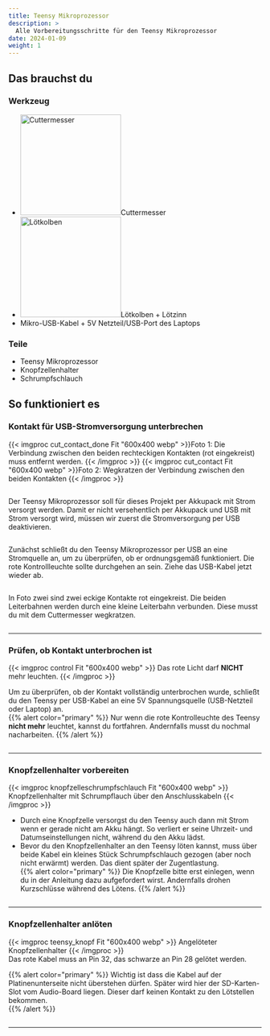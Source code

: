 ```yaml
---
title: Teensy Mikroprozessor
description: >
  Alle Vorbereitungsschritte für den Teensy Mikroprozessor 
date: 2024-01-09
weight: 1
---
```

## Das brauchst du

<div class="row">
    <div class="col-md-6">
       <h3>Werkzeug</h3>
       <ul>
       <li><img src="/icons/cutter.webp" alt="Cuttermesser" width="200"/>Cuttermesser</li>
       <li><img src="/icons/lötkolben.webp" alt="Lötkolben" width="200"/>Lötkolben + Lötzinn</li>
       <li>Mikro-USB-Kabel + 5V Netzteil/USB-Port des Laptops</li>
       </ul>
</div>
    <div class="col-md-6">
<h3>Teile</h3>
<ul>
       <li>Teensy Mikroprozessor</li>
        <li>Knopfzellenhalter</li>
        <li>Schrumpfschlauch</li>
       </ul> 
       </div>
</div>

## So funktioniert es 
<div class="row">

### Kontakt für USB-Stromversorgung unterbrechen
<div class="col-md-6">
       
{{< imgproc cut_contact_done Fit "600x400 webp" >}}Foto 1: Die Verbindung zwischen den beiden rechteckigen Kontakten (rot eingekreist) muss entfernt werden.
{{< /imgproc >}}
{{< imgproc cut_contact Fit "600x400 webp" >}}Foto 2: Wegkratzen der Verbindung zwischen den beiden Kontakten
{{< /imgproc >}}

</div>
    <div class="col-md-6" style="display: flex; flex-direction: column; justify-content: center;">
<p>Der Teensy Mikroprozessor soll für dieses Projekt per Akkupack mit Strom versorgt werden. Damit er nicht versehentlich per Akkupack und USB mit Strom versorgt wird, müssen wir zuerst die Stromversorgung per USB deaktivieren. </p>

<p>Zunächst schließt du den Teensy Mikroprozessor per USB an eine Stromquelle an, um zu überprüfen, ob er ordnungsgemäß funktioniert. Die rote Kontrollleuchte sollte durchgehen an sein. Ziehe das USB-Kabel jetzt wieder ab. </p>

<p>In Foto zwei sind zwei eckige Kontakte rot eingekreist. Die beiden Leiterbahnen werden durch eine kleine Leiterbahn verbunden. Diese musst du mit dem Cuttermesser wegkratzen. </p>
    </div>
</div>
<hr class="my-4"> <!-- Trennlinie -->

<div class="row">

### Prüfen, ob Kontakt unterbrochen ist
<div class="col-md-6">
      {{< imgproc control Fit "600x400 webp" >}} Das rote Licht darf <strong>NICHT</strong> mehr leuchten.
{{< /imgproc >}} 

</div>
    <div class="col-md-6" style="display: flex; flex-direction: column; justify-content: center;">

Um zu überprüfen, ob der Kontakt vollständig unterbrochen wurde, schließt du den Teensy per USB-Kabel an eine 5V Spannungsquelle (USB-Netzteil oder Laptop) an.<br>
 {{% alert color="primary" %}}
Nur wenn die rote Kontrolleuchte des Teensy **nicht mehr** leuchtet, kannst du fortfahren. Andernfalls musst du nochmal nacharbeiten.
{{% /alert %}}
    </div>
</div>
<hr class="my-4"> <!-- Trennlinie -->

<div class="row">

### Knopfzellenhalter vorbereiten
<div class="col-md-6">
      {{< imgproc knopfzelleschrumpfschlauch Fit "600x400 webp" >}} Knopfzellenhalter mit Schrumpflauch über den Anschlusskabeln
{{< /imgproc >}} 

</div>
    <div class="col-md-6" style="display: flex; flex-direction: column; justify-content: center;">

- Durch eine Knopfzelle versorgst du den Teensy auch dann mit Strom wenn er gerade nicht am Akku hängt. So verliert er seine Uhrzeit- und Datumseinstellungen nicht, während du den Akku lädst. 
- Bevor du den Knopfzellenhalter an den Teensy löten kannst, muss über beide Kabel ein kleines Stück Schrumpfschlauch gezogen (aber noch nicht erwärmt) werden. Das dient später der Zugentlastung.<br>
{{% alert color="primary" %}}
Die Knopfzelle bitte erst einlegen, wenn du in der Anleitung dazu aufgefordert wirst. Andernfalls drohen Kurzschlüsse während des Lötens. 
{{% /alert %}}
</div>
</div>
<hr class="my-4"> <!-- Trennlinie -->
<div class="row">

### Knopfzellenhalter anlöten
<div class="col-md-6">
      {{< imgproc teensy_knopf Fit "600x400 webp" >}} Angelöteter Knopfzellenhalter
{{< /imgproc >}} 

</div>
    <div class="col-md-6" style="display: flex; flex-direction: column; justify-content: center;">
Das rote Kabel muss an Pin 32, das schwarze an Pin 28 gelötet werden.<br>

{{% alert color="primary" %}}
Wichtig ist dass die Kabel auf der Platinenunterseite nicht überstehen dürfen. Später wird hier der SD-Karten-Slot vom Audio-Board liegen. Dieser darf keinen Kontakt zu den Lötstellen bekommen.   
{{% /alert %}}
</div>
</div>
<hr class="my-4"> <!-- Trennlinie -->
